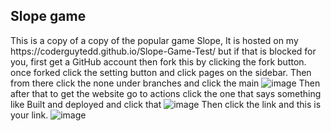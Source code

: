 ## Slope game 

<p>This is a copy of a copy of the popular game Slope, It is hosted on my https://coderguytedd.github.io/Slope-Game-Test/ but if that is blocked for you, first get a GitHub account then fork this by clicking the fork button. once forked click the setting button and click pages on the sidebar.
Then from there click the none under branches and click the main 
<img src="https://github.com/CoderGuyTedd/Slope-Game-Test/assets/169071142/b4682397-aae4-4bd1-bfc0-4f2ec3b22a77" alt="image">
Then after that to get the website go to actions click the one that says something like Built and deployed and click that
<img src="https://github.com/CoderGuyTedd/Slope-Game-Test/assets/169071142/f91ecce7-552f-4b24-9287-290d3061d692" alt="image">
Then click the link and this is your link. 
<img src="https://github.com/CoderGuyTedd/Slope-Game-Test/assets/169071142/296b142a-1864-4b9b-9e37-835eed5a9019" alt="image"></p>
